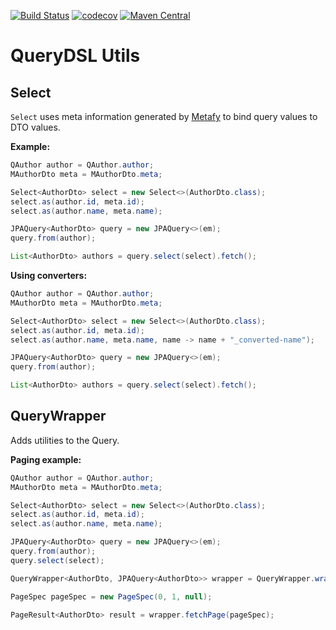[![Build Status](https://travis-ci.org/laboratoriobridge/querydsl-utils.svg?branch=master)](https://travis-ci.org/laboratoriobridge/querydsl-utils)
[![codecov](https://codecov.io/gh/laboratoriobridge/querydsl-utils/branch/master/graph/badge.svg)](https://codecov.io/gh/laboratoriobridge/querydsl-utils)
[![Maven Central](https://maven-badges.herokuapp.com/maven-central/br.ufsc.bridge/querydsl-utils/badge.svg)](https://maven-badges.herokuapp.com/maven-central/br.ufsc.bridge/querydsl-utils)

# QueryDSL Utils


## Select

`Select` uses meta information generated by [Metafy](https://github.com/laboratoriobridge/metafy) to bind query values to DTO values.

**Example:**
```java
QAuthor author = QAuthor.author;
MAuthorDto meta = MAuthorDto.meta;

Select<AuthorDto> select = new Select<>(AuthorDto.class);
select.as(author.id, meta.id);
select.as(author.name, meta.name);

JPAQuery<AuthorDto> query = new JPAQuery<>(em);
query.from(author);

List<AuthorDto> authors = query.select(select).fetch();
```

**Using converters:**
```java
QAuthor author = QAuthor.author;
MAuthorDto meta = MAuthorDto.meta;

Select<AuthorDto> select = new Select<>(AuthorDto.class);
select.as(author.id, meta.id);
select.as(author.name, meta.name, name -> name + "_converted-name");

JPAQuery<AuthorDto> query = new JPAQuery<>(em);
query.from(author);

List<AuthorDto> authors = query.select(select).fetch();
```

## QueryWrapper

Adds utilities to the Query.

**Paging example:**
```java
QAuthor author = QAuthor.author;
MAuthorDto meta = MAuthorDto.meta;

Select<AuthorDto> select = new Select<>(AuthorDto.class);
select.as(author.id, meta.id);
select.as(author.name, meta.name);

JPAQuery<AuthorDto> query = new JPAQuery<>(em);
query.from(author);
query.select(select);

QueryWrapper<AuthorDto, JPAQuery<AuthorDto>> wrapper = QueryWrapper.wrap(query);

PageSpec pageSpec = new PageSpec(0, 1, null);

PageResult<AuthorDto> result = wrapper.fetchPage(pageSpec);
```
